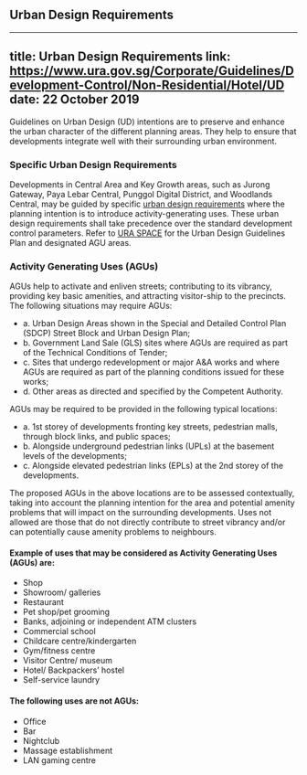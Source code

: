 
## Urban Design Requirements
---
title: Urban Design Requirements
link: https://www.ura.gov.sg/Corporate/Guidelines/Development-Control/Non-Residential/Hotel/UD
date: 22 October 2019
---

Guidelines on Urban Design (UD) intentions are to preserve and enhance the urban character of the different planning areas. They help to ensure that developments integrate well with their surrounding urban environment.

### Specific Urban Design Requirements

Developments in Central Area and Key Growth areas, such as Jurong Gateway, Paya Lebar Central, Punggol Digital District, and Woodlands Central, may be guided by specific [urban design requirements](https://www.ura.gov.sg/Corporate/Guidelines/Urban-Design) where the planning intention is to introduce activity-generating uses. These urban design requirements shall take precedence over the standard development control parameters. Refer to [URA SPACE](https://www.ura.gov.sg/Corporate/Guidelines/Urban-Design/URA-SPACE/UD-URA-SPACE) for the Urban Design Guidelines Plan and designated AGU areas.

### Activity Generating Uses (AGUs)

AGUs help to activate and enliven streets; contributing to its vibrancy, providing key basic amenities, and attracting visitor-ship to the precincts. The following situations may require AGUs:

- a. Urban Design Areas shown in the Special and Detailed Control Plan (SDCP) Street Block and Urban Design Plan;
- b. Government Land Sale (GLS) sites where AGUs are required as part of the Technical Conditions of Tender;
- c. Sites that undergo redevelopment or major A&A works and where AGUs are required as part of the planning conditions issued for these works;
- d. Other areas as directed and specified by the Competent Authority.

AGUs may be required to be provided in the following typical locations:

- a. 1st storey of developments fronting key streets, pedestrian malls, through block links, and public spaces;
- b. Alongside underground pedestrian links (UPLs) at the basement levels of the developments;
- c. Alongside elevated pedestrian links (EPLs) at the 2nd storey of the developments.

The proposed AGUs in the above locations are to be assessed contextually, taking into account the planning intention for the area and potential amenity problems that will impact on the surrounding developments. Uses not allowed are those that do not directly contribute to street vibrancy and/or can potentially cause amenity problems to neighbours.

#### Example of uses that may be considered as Activity Generating Uses (AGUs) are:

- Shop
- Showroom/ galleries
- Restaurant
- Pet shop/pet grooming
- Banks, adjoining or independent ATM clusters
- Commercial school
- Childcare centre/kindergarten
- Gym/fitness centre
- Visitor Centre/ museum
- Hotel/ Backpackers’ hostel
- Self-service laundry

#### The following uses are not AGUs:

- Office
- Bar
- Nightclub
- Massage establishment
- LAN gaming centre
